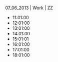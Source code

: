 07_06_2013 | Work | ZZ 
* 11:01:00
* 12:01:00
* 13:01:00
* 14:01:00
* 15:01:01
* 16:01:00
* 17:01:00
* 18:01:00
